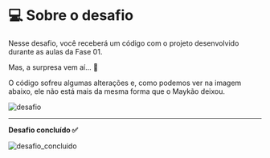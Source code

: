 # 💻 Sobre o desafio

Nesse desafio, você receberá um código com o projeto desenvolvido durante as aulas da Fase 01.

Mas, a surpresa vem aí... **👀**

O código sofreu algumas alterações e, como podemos ver na imagem abaixo, ele não está mais da mesma forma que o Maykão deixou.

![desafio](https://i.imgur.com/BOaJdXD.png)

---

**Desafio concluído ✅**

![desafio_concluido](https://i.imgur.com/rBtnwWR.png)
